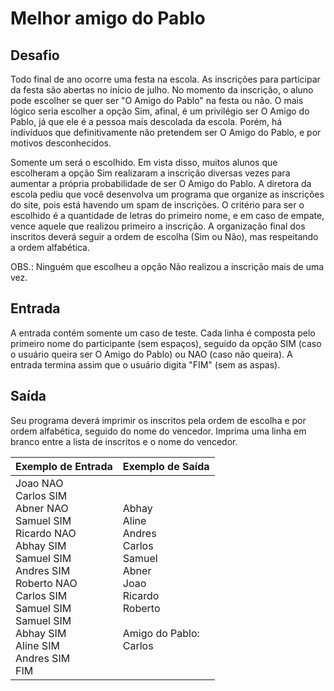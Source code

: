 # Melhor amigo do Pablo

## Desafio

Todo final de ano ocorre uma festa na escola. As inscrições para participar da festa são abertas no início de julho. No momento da inscrição, o aluno pode escolher se quer ser "O Amigo do Pablo" na festa ou não. O mais lógico seria escolher a opção Sim, afinal, é um privilégio ser O Amigo do Pablo, já que ele é a pessoa mais descolada da escola. Porém, há indivíduos que definitivamente não pretendem ser O Amigo do Pablo, e por motivos desconhecidos.  

Somente um será o escolhido. Em vista disso, muitos alunos que escolheram a opção Sim realizaram a inscrição diversas vezes para aumentar a própria probabilidade de ser O Amigo do Pablo. A diretora da escola pediu que você desenvolva um programa que organize as inscrições do site, pois está havendo um spam de inscrições. O critério para ser o escolhido é a quantidade de letras do primeiro nome, e em caso de empate, vence aquele que realizou primeiro a inscrição. A organização final dos inscritos deverá seguir a ordem de escolha (Sim ou Não), mas respeitando a ordem alfabética.  

OBS.: Ninguém que escolheu a opção Não realizou a inscrição mais de uma vez.  

## Entrada

A entrada contém somente um caso de teste. Cada linha é composta pelo primeiro nome do participante (sem espaços), seguido da opção SIM (caso o usuário queira ser O Amigo do Pablo) ou NAO (caso não queira). A entrada termina assim que o usuário digita "FIM" (sem as aspas).  

## Saída

Seu programa deverá imprimir os inscritos pela ordem de escolha e por ordem alfabética, seguido do nome do vencedor. Imprima uma linha em branco entre a lista de inscritos e o nome do vencedor.  

| Exemplo de Entrada                                                                                                                                                                                                | Exemplo de Saída                                                                                                     |
| ----------------------------------------------------------------------------------------------------------------------------------------------------------------------------------------------------------------- | -------------------------------------------------------------------------------------------------------------------- |
| Joao NAO<br>Carlos SIM<br>Abner NAO<br>Samuel SIM<br>Ricardo NAO<br>Abhay SIM<br>Samuel SIM<br>Andres SIM<br>Roberto NAO<br>Carlos SIM<br>Samuel SIM<br>Samuel SIM<br>Abhay SIM<br>Aline SIM<br>Andres SIM<br>FIM | Abhay<br>Aline<br>Andres<br>Carlos<br>Samuel<br>Abner<br>Joao<br>Ricardo<br>Roberto<br><br>Amigo do Pablo:<br>Carlos |
